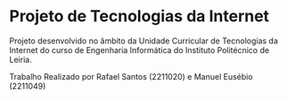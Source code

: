 # Projeto de Tecnologias da Internet
Projeto desenvolvido no âmbito da Unidade Curricular de Tecnologias da Internet do curso de Engenharia Informática do Instituto Politécnico de Leiria.

Trabalho Realizado por Rafael Santos (2211020) e Manuel Eusébio (2211049)
